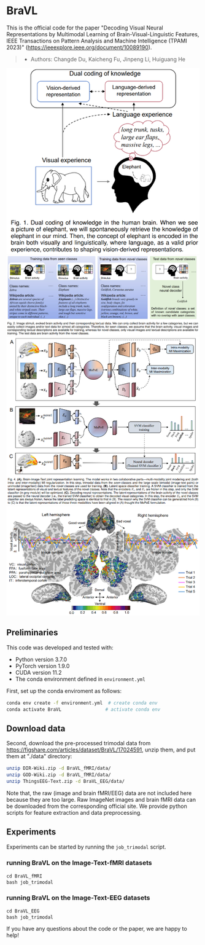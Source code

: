 # BraVL
This is the official code for the paper "Decoding Visual Neural Representations by Multimodal Learning of Brain-Visual-Linguistic Features, IEEE Transactions on Pattern Analysis and Machine Intelligence (TPAMI 2023)" (https://ieeexplore.ieee.org/document/10089190).
> - Authors: Changde Du, Kaicheng Fu, Jinpeng Li, Huiguang He

![Dual coding of knowledge](figure1.png)
![Illustration of the trimodal data](figure2.png)
![Brain-Image-Text joint representation learning](figure3.png)
![The voxel stability maps in the visual cortex](figure4.png)

## Preliminaries

This code was developed and tested with:
- Python version 3.7.0
- PyTorch version 1.9.0
- CUDA version 11.2
- The conda environment defined in `environment.yml`

First, set up the conda enviroment as follows:
```bash
conda env create -f environment.yml  # create conda env
conda activate BraVL                # activate conda env
```
## Download data
Second, download the pre-processed trimodal data from https://figshare.com/articles/dataset/BraVL/17024591, unzip them, and put them at "./data" directory:
```bash
unzip DIR-Wiki.zip -d BraVL_fMRI/data/
unzip GOD-Wiki.zip -d BraVL_fMRI/data/
unzip ThingsEEG-Text.zip -d BraVL_EEG/data/
```
Note that, the raw (image and brain fMRI/EEG) data are not included here because they are too large. Raw ImageNet images and brain fMRI data can be downloaded from the corresponding official site. We provide python scripts for feature extraction and data preprocessing.

## Experiments

Experiments can be started by running the `job_trimodal` script.


### running BraVL on the Image-Text-fMRI datasets
```
cd BraVL_fMRI
bash job_trimodal
```
### running BraVL on the Image-Text-EEG datasets
```
cd BraVL_EEG
bash job_trimodal
```

If you have any questions about the code or the paper, we are happy to help!
